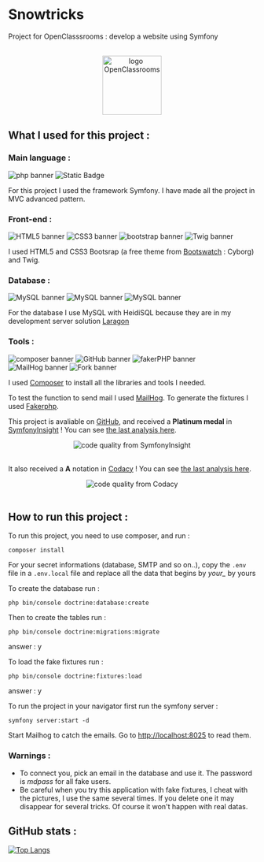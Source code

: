 # Snowtricks
Project for OpenClasssrooms : develop a website using Symfony

<div align="center">
    <br>
    <img src="https://upload.wikimedia.org/wikipedia/fr/0/0d/Logo_OpenClassrooms.png" width="120" height="120" alt="logo OpenClassrooms">
</div>


## What I used for this project :


### Main language :

<img src="https://img.shields.io/badge/php-8.3.1-%23777BB4?logo=php" alt="php banner"> <img src="https://img.shields.io/badge/symfony-6.4-%25%23000000%3F?logo=symfony" alt="Static Badge">



For this project I used the framework Symfony.
I have made all the project in MVC advanced pattern.


### Front-end :

<img src="https://img.shields.io/badge/HTML-5-%23E34F26?logo=html5" alt="HTML5 banner"> <img src="https://img.shields.io/badge/CSS-3-%231572B6?logo=css3" alt="CSS3 banner"> <img src="https://img.shields.io/badge/Bootstrap-5.3.2-%237952B3?logo=bootstrap" alt="bootstrap banner"> <img src="https://img.shields.io/badge/Twig-3.0-%23bacf29" alt="Twig banner">

I used HTML5 and CSS3 Bootsrap (a free theme from <a href="https://bootswatch.com/">Bootswatch</a> : Cyborg) and Twig.


### Database :

<img src="https://img.shields.io/badge/MySQL-8.0.30-%234479A1?logo=mysql" alt="MySQL banner"> <img src="https://img.shields.io/badge/HeidiSQL-12.1.0-%234479A1?logo=mysql" alt="MySQL banner"> <img src="https://img.shields.io/badge/Laragon-6.0-%230E83CD?logo=laragon" alt="MySQL banner">

For the database I use MySQL with HeidiSQL because they are in my development server solution <a href="https://laragon.org/index.html">Laragon</a>


### Tools :

<img src="https://img.shields.io/badge/Composer-2.6.5-%23885630?logo=composer" alt="composer banner"> <img src="https://img.shields.io/badge/Tools-GitHub-%23181717?logo=github" alt="GitHub banner"> <img src="https://img.shields.io/badge/fakerPHP-1.23.1-%23000000"  alt="fakerPHP banner"> <img src="https://img.shields.io/badge/MailHog-1.0.1-%23B10000" alt="MailHog banner"> <img src="https://img.shields.io/badge/fork-1.92.0.0-%2300AFF0" alt="Fork banner"> 

I used <a href="https://getcomposer.org/">Composer</a> to install all the libraries and tools I needed.

To test the function to send mail I used <a href="https://github.com/mailhog/MailHog">MailHog</a>.
To generate the fixtures I used <a href="https://fakerphp.github.io/">Fakerphp</a>.

This project is avaliable on <a href="https://github.com/">GitHub</a>, and received a **Platinum medal** in <a href="https://insight.symfony.com/">SymfonyInsight</a> ! You can see <a href="https://insight.symfony.com/projects/229e245e-bc90-4871-97cb-374f6bca10ee">the last analysis here</a>.

<div align="center">
    <img src="https://insight.symfony.com/projects/229e245e-bc90-4871-97cb-374f6bca10ee/big.svg" alt="code quality from SymfonyInsight">
    <br>
    <br>
</div>

It also received a **A** notation in <a href="https://www.codacy.com/">Codacy</a> ! You can see <a href="https://app.codacy.com/gh/Marine-Sanson/snowtricks/dashboard">the last analysis here</a>.

<div align="center">
    <img src="https://img.shields.io/codacy/grade/591cf51d80244641be9c2514f607a6ce" alt="code quality from Codacy">
    <br>
    <br>
</div>


## How to run this project :

To run this project, you need to use composer, and run :

```
composer install
```

For your secret informations (database, SMTP and so on..), copy the ```.env``` file in a ```.env.local``` file and replace all the data that begins by *your_* by yours

To create the database run :

```
php bin/console doctrine:database:create
```

Then to create the tables run :
```
php bin/console doctrine:migrations:migrate
```
answer : y

To load the fake fixtures run :

```
php bin/console doctrine:fixtures:load
```
answer : y

To run the project in your navigator first run the symfony server :
```
symfony server:start -d
```

Start Mailhog to catch the emails. Go to <a href="http://localhost:8025">http://localhost:8025</a> to read them.


### Warnings : ###
* To connect you, pick an email in the database and use it. The password is *mdpass* for all fake users.  
* Be careful when you try this application with fake fixtures, I cheat with the pictures, I use the same several times. If you delete one it may disappear for several tricks. Of course it won't happen with real datas.

## GitHub stats : ##

[![Top Langs](https://github-readme-stats.vercel.app/api/top-langs/?username=Marine-Sanson&layout=compact)](https://github.com/Marine-Sanson/snowtricks/tree/develop)
